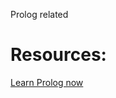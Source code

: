 Prolog related

# Resources:
[Learn Prolog now](http://www.learnprolognow.org/lpnpage.php?pageid=online)
